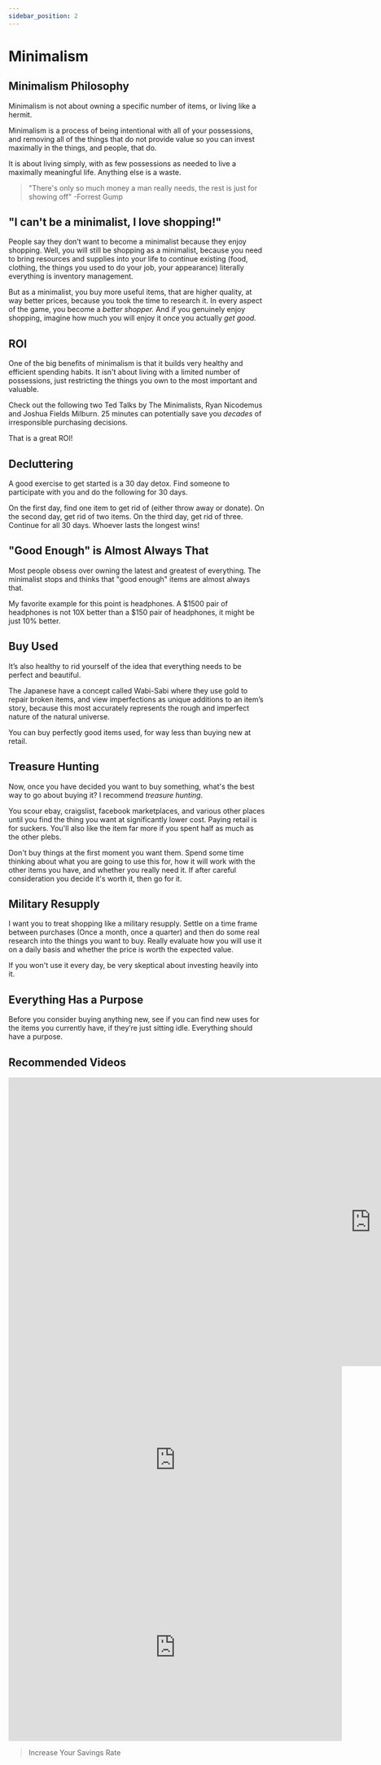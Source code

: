 ```yaml
---
sidebar_position: 2
---
```


# Minimalism

## Minimalism Philosophy

Minimalism is not about owning a specific number of items, or living like a hermit.

Minimalism is a process of being intentional with all of your possessions, and removing all of the things that do not provide value so you can invest maximally in the things, and people, that do.

It is about living simply, with as few possessions as needed to live a maximally meaningful life. Anything else is a waste.

>"There's only so much money a man really needs, the rest is just for showing off" -Forrest Gump

## "I can't be a minimalist, I love shopping!"

People say they don’t want to become a minimalist because they enjoy shopping. Well, you will still be shopping as a minimalist, because you need to bring resources and supplies into your life to continue existing (food, clothing, the things you used to do your job, your appearance) literally everything is inventory management.

But as a minimalist, you buy more useful items, that are higher quality, at way better prices, because you took the time to research it. In every aspect of the game, you become a *better shopper.* And if you genuinely enjoy shopping, imagine how much you will enjoy it once you actually *get good.*

## ROI

One of the big benefits of minimalism is that it builds very healthy and efficient spending habits. It isn't about living with a limited number of possessions, just restricting the things you own to the most important and valuable. 

Check out the following two Ted Talks by The Minimalists, Ryan Nicodemus and Joshua Fields Milburn. 25 minutes can potentially save you *decades* of irresponsible purchasing decisions. 

That is a great ROI!

## Decluttering

A good exercise to get started is a 30 day detox. Find someone to participate with you and do the following for 30 days.

On the first day, find one item to get rid of (either throw away or donate). On the second day, get rid of two items. On the third day, get rid of three. Continue for all 30 days. Whoever lasts the longest wins!

## "Good Enough" is Almost Always That

Most people obsess over owning the latest and greatest of everything. The minimalist stops and thinks that "good enough" items are almost always that. 

My favorite example for this point is headphones. A $1500 pair of headphones is not 10X better than a $150 pair of headphones, it might be just 10% better.

## Buy Used

It’s also healthy to rid yourself of the idea that everything needs to be perfect and beautiful. 

The Japanese have a concept called Wabi-Sabi where they use gold to repair broken items, and view imperfections as unique additions to an item’s story, because this most accurately represents the rough and imperfect nature of the natural universe.

You can buy perfectly good items used, for way less than buying new at retail.

## Treasure Hunting

Now, once you have decided you want to buy something, what's the best way to go about buying it? I recommend *treasure hunting*.

You scour ebay, craigslist, facebook marketplaces, and various other places until you find the thing you want at significantly lower cost. Paying retail is for suckers. You'll also like the item far more if you spent half as much as the other plebs.

Don't buy things at the first moment you want them. Spend some time thinking about what you are going to use this for, how it will work with the other items you have, and whether you really need it. If after careful consideration you decide it's worth it, then go for it.

## Military Resupply

I want you to treat shopping like a military resupply. Settle on a time frame between purchases (Once a month, once a quarter) and then do some real research into the things you want to buy. Really evaluate how you will use it on a daily basis and whether the price is worth the expected value.

If you won't use it every day, be very skeptical about investing heavily into it.

## Everything Has a Purpose

Before you consider buying anything new, see if you can find new uses for the items you currently have, if they’re just sitting idle. Everything should have a purpose. 

## Recommended Videos

<iframe width="1424" height="567" src="https://www.youtube.com/embed/JHcGmiZqKXo" title="YouTube video player" frameborder="0" allow="accelerometer; autoplay; clipboard-write; encrypted-media; gyroscope; picture-in-picture" allowfullscreen></iframe>
<iframe width="655" height="368" src="https://www.youtube.com/embed/w7rewjFNiys" title="YouTube video player" frameborder="0" allow="accelerometer; autoplay; clipboard-write; encrypted-media; gyroscope; picture-in-picture" allowfullscreen></iframe>
<iframe width="655" height="368" src="https://www.youtube.com/embed/GgBpyNsS-jU" title="YouTube video player" frameborder="0" allow="accelerometer; autoplay; clipboard-write; encrypted-media; gyroscope; picture-in-picture" allowfullscreen></iframe>

>Increase Your Savings Rate
